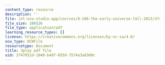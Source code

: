 ```yaml
---
content_type: resource
description: ''
file: /ol-ocw-studio-app/courses/8-286-the-early-universe-fall-2013/3747051d1048b4df855d7574a3a8360c_PK1KNojfvMQ.pdf
file_size: 106526
file_type: application/pdf
learning_resource_types: []
license: https://creativecommons.org/licenses/by-nc-sa/4.0/
ocw_type: OCWFile
resourcetype: Document
title: 3play pdf file
uid: 3747051d-1048-b4df-855d-7574a3a8360c
---
```

